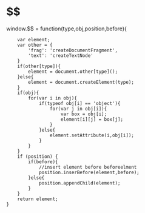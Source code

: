 # $$
window.$$ = function(type,obj,position,before){

		var element;
		var other = {
			'frag': 'createDocumentFragment',
        	'text': 'createTextNode' 
		}
		if(other[type]){
			element = document.other[type]();
		}else{
			element = document.createElement(type);
		}
		if(obj){
			for(var i in obj){
				if(typeof obj[i] == 'object'){
					for(var j in obj[i]){
						var box = obj[i];
						element[i][j] = box[j];	
					}
				}else{
					element.setAttribute(i,obj[i]);
				}
			}
		}
		if (position) {
			if(before){
				//insert element before beforeelment
				position.inserBefore(element,before);
			}else{
				position.appendChild(element);
			}
		}
		return element;
	}
